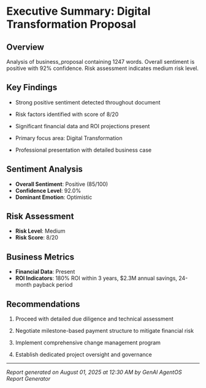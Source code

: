 
# Executive Summary: Digital Transformation Proposal

## Overview
Analysis of business_proposal containing 1247 words. Overall sentiment is positive with 92% confidence. Risk assessment indicates medium risk level.

## Key Findings

- Strong positive sentiment detected throughout document

- Risk factors identified with score of 8/20

- Significant financial data and ROI projections present

- Primary focus area: Digital Transformation

- Professional presentation with detailed business case


## Sentiment Analysis
- **Overall Sentiment**: Positive (85/100)
- **Confidence Level**: 92.0%
- **Dominant Emotion**: Optimistic

## Risk Assessment
- **Risk Level**: Medium
- **Risk Score**: 8/20

## Business Metrics

- **Financial Data**: Present
- **ROI Indicators**: 180% ROI within 3 years, $2.3M annual savings, 24-month payback period


## Recommendations

1. Proceed with detailed due diligence and technical assessment

1. Negotiate milestone-based payment structure to mitigate financial risk

1. Implement comprehensive change management program

1. Establish dedicated project oversight and governance


---
*Report generated on August 01, 2025 at 12:30 AM by GenAI AgentOS Report Generator*
        